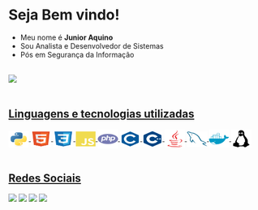 # Seja Bem vindo!
- Meu nome é **Junior Aquino**
- Sou Analista e Desenvolvedor de Sistemas
- Pós em Segurança da Informação

<br>

<div>
  <a href="https://github.com/junioraquino">
  <img height="200em" src="https://github-readme-stats.vercel.app/api?username=junioraquino&show_icons=true&theme=dracula&include_all_commits=true&count_private=true"/>
  
</div><br>
  
  ## Linguagens e tecnologias utilizadas
  
  <div style="display: inline_block">
    <img align="center" alt="Python" height="32" width="40" src="https://raw.githubusercontent.com/devicons/devicon/master/icons/python/python-original.svg">
    <img align="center" alt="HTML" height="30" width="40" src="https://raw.githubusercontent.com/devicons/devicon/master/icons/html5/html5-original.svg">
    <img align="center" alt="CSS" height="30" width="40" src="https://raw.githubusercontent.com/devicons/devicon/master/icons/css3/css3-original.svg">
    <img align="center" alt="Js" height="30" width="40" src="https://raw.githubusercontent.com/devicons/devicon/master/icons/javascript/javascript-plain.svg">
    <img align="center" alt="PHP" height="38" width="40" src="https://raw.githubusercontent.com/devicons/devicon/master/icons/php/php-plain.svg">
    <img align="center" alt="C" height="30" width="40" src="https://raw.githubusercontent.com/devicons/devicon/master/icons/c/c-plain.svg">
    <img align="center" alt="C++" height="30" width="40" src="https://raw.githubusercontent.com/devicons/devicon/master/icons/cplusplus/cplusplus-plain.svg">
    <img align="center" alt="Java" height="35" width="40" src="https://raw.githubusercontent.com/devicons/devicon/master/icons/java/java-plain.svg">
    <img align="center" alt="Mysql" height="30" width="40" src="https://raw.githubusercontent.com/devicons/devicon/master/icons/mysql/mysql-plain.svg">
    <img align="center" alt="Docker" height="35" width="40" src="https://raw.githubusercontent.com/devicons/devicon/master/icons/docker/docker-plain.svg">
    <img align="center" alt="Linux" height="35" width="40" src="https://raw.githubusercontent.com/devicons/devicon/master/icons/linux/linux-plain.svg">
</div><br>
  
  ## Redes Sociais
  
  <div>
    <a href="#" target="_blank"><img src="https://img.shields.io/badge/Facebook-1877F2?style=for-the-badge&logo=facebook&logoColor=white" target="_blank"></a> 
    <a href="#" target="_blank"><img src="https://img.shields.io/badge/-LinkedIn-%230077B5?style=for-the-badge&logo=linkedin&logoColor=white" target="_blank"></a>
    <a href="#" target="_blank"><img src="https://img.shields.io/badge/-Instagram-%23E4405F?style=for-the-badge&logo=instagram&logoColor=white" target="_blank"></a>
    <a href="#"><img src="https://img.shields.io/badge/-Gmail-%23333?style=for-the-badge&logo=gmail&logoColor=white" target="_blank"></a>
</div>
